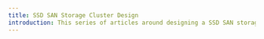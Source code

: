 ```yaml
---
title: SSD SAN Storage Cluster Design
introduction: This series of articles around designing a SSD SAN storage cluster.
---
```

